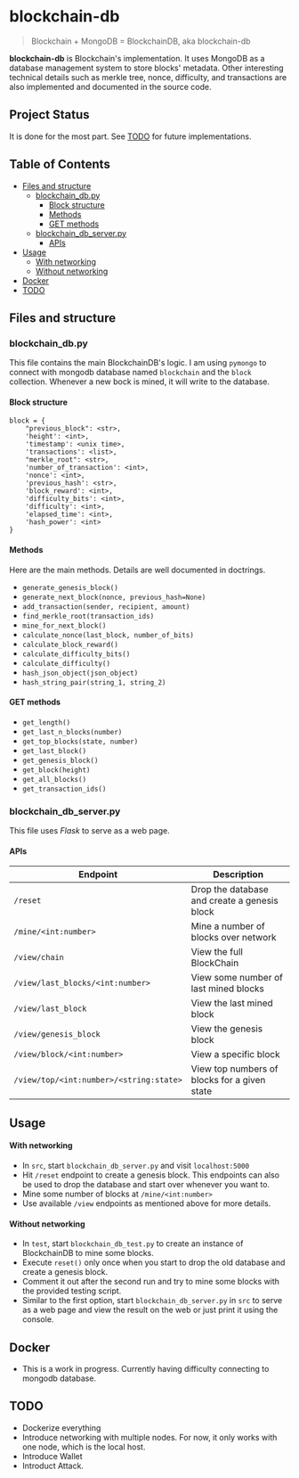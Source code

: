 # blockchain-db

> Blockchain + MongoDB = BlockchainDB, aka blockchain-db

**blockchain-db** is Blockchain's implementation. It uses MongoDB as a database
management system to store blocks' metadata. Other interesting technical
details such as merkle tree, nonce, difficulty, and transactions are also
implemented and documented in the source code.

## Project Status

It is done for the most part. See [TODO](#todo) for future implementations.

## Table of Contents

- [Files and structure](#files-and-structure)
  - [blockchain_db.py](#blockchain_dbpy)
    - [Block structure](#block-structure)
    - [Methods](#methods)
    - [GET methods](#get-methods)
  - [blockchain_db_server.py](#blockchain_db_serverpy)
    - [APIs](#apis)
- [Usage](#usage)
  - [With networking](#with-networking)
  - [Without networking](#without-networking)
- [Docker](#docker)
- [TODO](#todo)

## Files and structure

### blockchain_db.py

This file contains the main BlockchainDB's logic. I am using `pymongo` to connect with mongodb
database named `blockchain` and the `block` collection. Whenever a new bock is mined, it will
write to the database.  

#### Block structure

```python3
block = {
    "previous_block": <str>,
    'height': <int>,
    'timestamp': <unix time>,
    'transactions': <list>,
    "merkle_root": <str>,
    'number_of_transaction': <int>,
    'nonce': <int>,
    'previous_hash': <str>,
    'block_reward': <int>,
    'difficulty_bits': <int>,
    'difficulty': <int>,
    'elapsed_time': <int>,
    'hash_power': <int>
}
```

#### Methods

Here are the main methods. Details are well documented in doctrings.

- `generate_genesis_block()`
- `generate_next_block(nonce, previous_hash=None)`
- `add_transaction(sender, recipient, amount)`
- `find_merkle_root(transaction_ids)`
- `mine_for_next_block()`
- `calculate_nonce(last_block, number_of_bits)`
- `calculate_block_reward()`
- `calculate_difficulty_bits()`
- `calculate_difficulty()`
- `hash_json_object(json_object)`
- `hash_string_pair(string_1, string_2)`

#### GET methods

- `get_length()`
- `get_last_n_blocks(number)`
- `get_top_blocks(state, number)`
- `get_last_block()`
- `get_genesis_block()`
- `get_block(height)`
- `get_all_blocks()`
- `get_transaction_ids()`

### blockchain_db_server.py

This file uses *Flask* to serve as a web page. 

#### APIs

Endpoint | Description
--- | ---
`/reset` | Drop the database and create a genesis block
`/mine/<int:number>` | Mine a number of blocks over network
`/view/chain` | View the full BlockChain
`/view/last_blocks/<int:number>` | View some number of last mined blocks
`/view/last_block` | View the last mined block 
`/view/genesis_block` | View the genesis block
`/view/block/<int:number>` | View a specific block
`/view/top/<int:number>/<string:state>` | View top numbers of blocks for a given state

## Usage

#### With networking

- In `src`, start `blockchain_db_server.py` and visit `localhost:5000`
- Hit `/reset` endpoint to create a genesis block. This endpoints can also be used to drop the database
and start over whenever you want to.
- Mine some number of blocks at `/mine/<int:number>`
- Use available `/view` endpoints as mentioned above for more details.

#### Without networking

- In `test`, start `blockchain_db_test.py` to create an instance of BlockchainDB to mine some blocks.
- Execute `reset()` only once when you start to drop the old database and create a genesis block.
- Comment it out after the second run and try to mine some blocks with the provided testing script.
- Similar to the first option, start `blockchain_db_server.py` in `src` to serve as a web page and view the result on the web
or just print it using the console.  

## Docker

- This is a work in progress. Currently having difficulty connecting to mongodb database.

## TODO

- Dockerize everything
- Introduce networking with multiple nodes. For now, it only works with one node, which is the local host.
- Introduce Wallet
- Introduct Attack.
